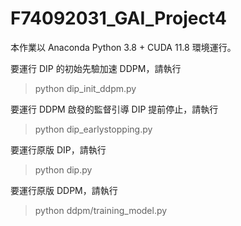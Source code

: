 # F74092031_GAI_Project4
本作業以 Anaconda Python 3.8 + CUDA 11.8 環境運行。

要運行 DIP 的初始先驗加速 DDPM，請執行
> python dip_init_ddpm.py

要運行 DDPM 啟發的監督引導 DIP 提前停止，請執行
> python dip_earlystopping.py

要運行原版 DIP，請執行
> python dip.py

要運行原版 DDPM，請執行
> python ddpm/training_model.py